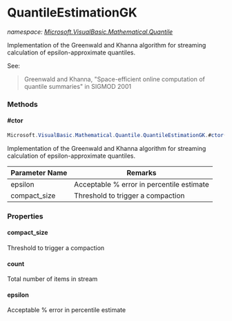 ﻿# QuantileEstimationGK
_namespace: [Microsoft.VisualBasic.Mathematical.Quantile](./index.md)_

Implementation of the Greenwald and Khanna algorithm for streaming
 calculation of epsilon-approximate quantiles.
 
 See: 
 
 > Greenwald and Khanna, "Space-efficient online computation of quantile summaries" in SIGMOD 2001



### Methods

#### #ctor
```csharp
Microsoft.VisualBasic.Mathematical.Quantile.QuantileEstimationGK.#ctor(System.Double,System.Int32)
```
Implementation of the Greenwald and Khanna algorithm for streaming
 calculation of epsilon-approximate quantiles.

|Parameter Name|Remarks|
|--------------|-------|
|epsilon|Acceptable % error in percentile estimate|
|compact_size|Threshold to trigger a compaction|



### Properties

#### compact_size
Threshold to trigger a compaction
#### count
Total number of items in stream
#### epsilon
Acceptable % error in percentile estimate

